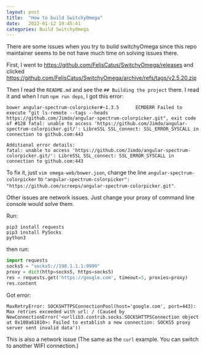 ```yaml
---
layout: post
title:  "How to build SwitchyOmega"
date:   2022-01-12 19:45:41
categories: Build SwitchyOmega
---
```


There are some issues when you try to build switchyOmega since this repo maintainer seems to be not have much time on solving issues there.

First, I went to https://github.com/FelisCatus/SwitchyOmega/releases and clicked
https://github.com/FelisCatus/SwitchyOmega/archive/refs/tags/v2.5.20.zip

Then I read the `README.md` and see the `## Building the project` there. I read it and when I run `npm run deps`, I got this error:
```
bower angular-spectrum-colorpicker#~1.3.5      ECMDERR Failed to execute "git ls-remote --tags --heads https://github.com/Jimdo/angular-spectrum-colorpicker.git", exit code of #128 fatal: unable to access 'https://github.com/Jimdo/angular-spectrum-colorpicker.git/': LibreSSL SSL_connect: SSL_ERROR_SYSCALL in connection to github.com:443

Additional error details:
fatal: unable to access 'https://github.com/Jimdo/angular-spectrum-colorpicker.git/': LibreSSL SSL_connect: SSL_ERROR_SYSCALL in connection to github.com:443
```

To fix it, just `vim omega-web/bower.json`, change the line `angular-spectrum-colorpicker` to
`"angular-spectrum-colorpicker": "https://github.com/screeps/angular-spectrum-colorpicker.git"`.

Other issues are network issues. Just change your proxy of command line console would solve them.

Run:
```shell
pip3 install requests
pip3 install PySocks
python3
```

then run:
```python
import requests
socks5 = "socks5://198.1.1.1:9999"
proxy = dict(http=socks5, https=socks5)
res = requests.get('https://google.com', timeout=5, proxies=proxy)
res.content
```
Got error: 
```text
MaxRetryError: SOCKSHTTPSConnectionPool(host='google.com', port=443): Max retries exceeded with url: / (Caused by NewConnectionError('<urllib3.contrib.socks.SOCKSHTTPSConnection object at 0x108a61810>: Failed to establish a new connection: SOCKS5 proxy server sent invalid data'))
```
This is also a network issue (The same as the `curl` example. You can switch to another WIFI connection.)
